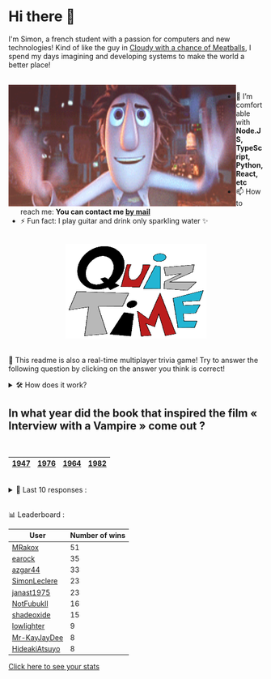 # Hi there 👋

I'm Simon, a french student with a passion for computers and new technologies!
Kind of like the guy in [Cloudy with a chance of Meatballs](https://www.youtube.com/watch?v=dQw4w9WgXcQ), I spend my days imagining and developing systems to make the world a better place!

<br>

<img width="450" height="240" src="./assets/cloudyWithAChanceOfMeatBalls.gif" align=left>

- 🌱 I’m comfortable with **Node.JS, TypeScript, Python, React, etc**
- 📫 How to reach me: **You can contact me [by mail](mailto:simon-leclere@orange.fr)**
- ⚡ Fun fact: I play guitar and drink only sparkling water ✨

<br>

<center><img width="280" height="187" src="./assets/quizTime.gif"></center>

<br>

🎲 This readme is also a real-time multiplayer trivia game! Try to answer the following question by clicking on the answer you think is correct!
<details>
  <summary>🛠️ How does it work?</summary>
  Each answer is a link to a pre-filled issue. When you press "Submit new issue", it triggers a Github action workflow that compares your answer with the correct answer, finds a new question and updates the readme.md file. Not bad huh?! This whole process only takes about 20 seconds!
</details>

## In what year did the book that inspired the film « Interview with a Vampire » come out ?

<br>

| [1947](https://github.com/SimonLeclere/SimonLeclere/issues/new?title=quiz%7C207%7C1947&body=Just%20click%20'Submit%20new%20issue'.) | [1976](https://github.com/SimonLeclere/SimonLeclere/issues/new?title=quiz%7C207%7C1976&body=Just%20click%20'Submit%20new%20issue'.) | [1964](https://github.com/SimonLeclere/SimonLeclere/issues/new?title=quiz%7C207%7C1964&body=Just%20click%20'Submit%20new%20issue'.) | [1982](https://github.com/SimonLeclere/SimonLeclere/issues/new?title=quiz%7C207%7C1982&body=Just%20click%20'Submit%20new%20issue'.) |
| - | - | - | - | 

<br>

<details>
  <summary>📒 Last 10 responses :</summary>

- **EfilnorIsWorking** answered **Little duchess** to `In the pastry shop, what is clear on the ice-cream or fondant ?` (Wrong answer)
- **EfilnorIsWorking** answered **Wonder Woman** to `Which superheroine from a tribe of Amazons has a magic lasso ?` (Good answer)
- **OutlawOnGithub** answered **Mayfair** to `What Instagram filter brings a romantic side to your photos ?` (Wrong answer)
- **OutlawOnGithub** answered **RunTime** to `What is the meaning of the RT letters of the Windows RT product name ?` (Wrong answer)
- **OutlawOnGithub** answered **Neon** to `Which of the following denotes an almost inert, colorless gas ?` (Good answer)
- **OutlawOnGithub** answered **New Coke** to `Which Coca-Cola formula was a major marketing failure ?` (Good answer)
- **OutlawOnGithub** answered **Selena Gomez** to `Who was the most followed personality on the Instagram network in 2017 ?` (Good answer)
- **SimonLeclere** answered **Fiona** to `Who was placed in a glass coffin by dwarves and then awakened by a prince ?` (Wrong answer)
- **SimonLeclere** answered **40 liters** to `How many liters of water can a horse drink each day ?` (Good answer)
- **SimonLeclere** answered **Radio Station** to `To which other object can we associate the paleophone invented by Charles Cross ?` (Wrong answer)

</details>

<br>

📊 Leaderboard :

| User | Number of wins |
|-|-|
| [MRakox](https://github.com/MRakox) | 51 |
| [earock](https://github.com/earock) | 35 |
| [azgar44](https://github.com/azgar44) | 33 |
| [SimonLeclere](https://github.com/SimonLeclere) | 23 |
| [janast1975](https://github.com/janast1975) | 23 |
| [NotFubukIl](https://github.com/NotFubukIl) | 16 |
| [shadeoxide](https://github.com/shadeoxide) | 15 |
| [lowlighter](https://github.com/lowlighter) | 9 |
| [Mr-KayJayDee](https://github.com/Mr-KayJayDee) | 8 |
| [HideakiAtsuyo](https://github.com/HideakiAtsuyo) | 8 |

[Click here to see your stats](https://github.com/SimonLeclere/SimonLeclere/issues/new?title=MyStats&body=Just%20click%20%27Submit%20new%20issue%27.)
